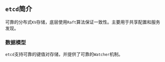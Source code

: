 ## `etcd`简介
可靠的分布式`KV`存储，底层使用`Raft`算法保证一致性。主要用于共享配置和服务发现。
### 数据模型
`etcd`支持可靠的键值对存储，并提供了可靠的`Watcher`机制。

